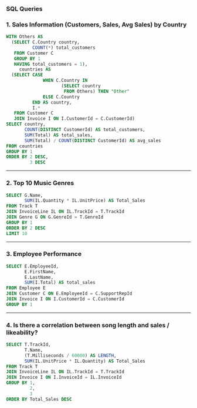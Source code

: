 ### SQL Queries

### 1. Sales Information (Customers, Sales, Avg Sales) by Country

``` sql
WITH Others AS
  (SELECT C.Country country,
          COUNT(*) total_customers
   FROM Customer C
   GROUP BY 1
   HAVING total_customers = 1),
     countries AS
  (SELECT CASE
              WHEN C.Country IN
                     (SELECT country
                      FROM Others) THEN "Other"
              ELSE C.Country
          END AS country,
          I.*
   FROM Customer C
   JOIN Invoice I ON I.CustomerId = C.CustomerId)
SELECT country,
       COUNT(DISTINCT CustomerId) AS total_customers,
       SUM(Total) AS total_sales,
       SUM(Total) / COUNT(DISTINCT CustomerId) AS avg_sales
FROM countries
GROUP BY 1
ORDER BY 2 DESC,
         3 DESC
```

<hr>

### 2. Top 10 Music Genres

``` sql
SELECT G.Name,
       SUM(IL.Quantity * IL.UnitPrice) AS Total_Sales
FROM Track T
JOIN InvoiceLine IL ON IL.TrackId = T.TrackId
JOIN Genre G ON G.GenreId = T.GenreId
GROUP BY 1
ORDER BY 2 DESC
LIMIT 10
```

<hr>

### 3. Employee Performance

``` sql
SELECT E.EmployeeId,
       E.FirstName,
       E.LastName,
       SUM(I.Total) AS total_sales
FROM Employee E
JOIN Customer C ON E.EmployeeId = C.SupportRepId
JOIN Invoice I ON I.CustomerId = C.CustomerId
GROUP BY 1
```

<hr>

### 4. Is there a correlation between song length and sales / likeability?

``` sql
SELECT T.TrackId,
       T.Name,
       (T.Milliseconds / 60000) AS LENGTH,
       SUM(IL.UnitPrice * IL.Quantity) AS Total_Sales
FROM Track T
JOIN InvoiceLine IL ON IL.TrackId = T.TrackId
JOIN Invoice I ON I.InvoiceId = IL.InvoiceId
GROUP BY 1,
         2,
         3
ORDER BY Total_Sales DESC
```
